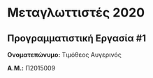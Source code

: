 # Μεταγλωττιστές 2020
## Προγραμματιστική Εργασία #1

**Ονοματεπώνυμο:** Τιμόθεος Αυγερινός 

**Α.Μ.:** Π2015009


